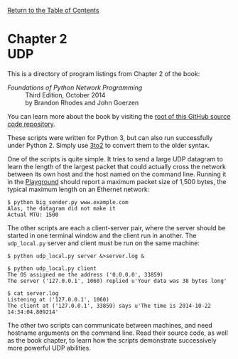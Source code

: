 [Return to the Table of Contents](https://github.com/brandon-rhodes/fopnp#readme)

# Chapter 2<br>UDP

This is a directory of program listings from Chapter 2 of the book:

<dl>
<dt><i>Foundations of Python Network Programming</i></dt>
<dd>
Third Edition, October 2014<br>
by Brandon Rhodes and John Goerzen
</dd>
</dl>

You can learn more about the book by visiting the
[root of this GitHub source code repository](https://github.com/brandon-rhodes/fopnp#readme).

These scripts were written for Python 3, but can also run successfully
under Python 2.  Simply use [3to2](https://pypi.python.org/pypi/3to2) to
convert them to the older syntax.

One of the scripts is quite simple.  It tries to send a large UDP
datagram to learn the length of the largest packet that could actually
cross the network between its own host and the host named on the command
line.  Running it in the [Playground](../../playground#readme) should
report a maximum packet size of 1,500 bytes, the typical maximum length
on an Ethernet network:

```
$ python big_sender.py www.example.com
Alas, the datagram did not make it
Actual MTU: 1500
```

The other scripts are each a client-server pair, where the server should
be started in one terminal window and the client run in another.  The
`udp_local.py` server and client must be run on the same machine:

```
$ python udp_local.py server &>server.log &
```

```
$ python udp_local.py client
The OS assigned me the address ('0.0.0.0', 33859)
The server ('127.0.0.1', 1060) replied u'Your data was 38 bytes long'
```

```
$ cat server.log
Listening at ('127.0.0.1', 1060)
The client at ('127.0.0.1', 33859) says u'The time is 2014-10-22 14:34:04.809214'
```

The other two scripts can communicate between machines, and need
hostname arguments on the command line.  Read their source code, as well
as the book chapter, to learn how the scripts demonstrate successively
more powerful UDP abilities.
